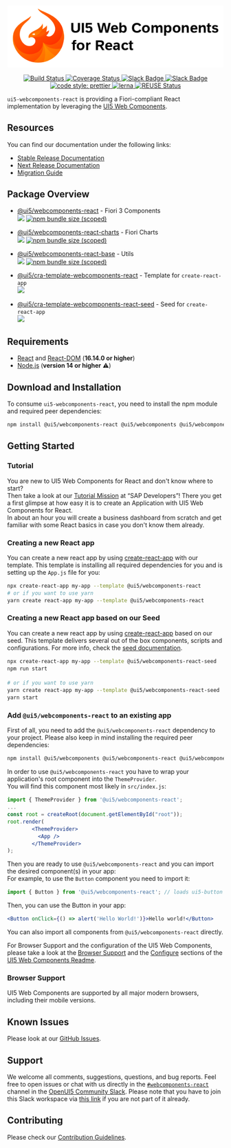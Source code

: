 <a name="top"></a>

<p align="center">
  <img src="https://raw.githubusercontent.com/SAP/ui5-webcomponents-react/main/assets/Logo-Sticker.png" alt="UI5 Web Components for React Logo" />
</p>
<p align="center">
  <a href="https://github.com/SAP/ui5-webcomponents-react/actions?query=workflow:%22build%22" target="_blank">
    <img alt="Build Status" src="https://github.com/SAP/ui5-webcomponents-react/workflows/build/badge.svg">
  </a>
  <a href='https://coveralls.io/github/SAP/ui5-webcomponents-react'>
    <img src='https://coveralls.io/repos/github/SAP/ui5-webcomponents-react/badge.svg' alt='Coverage Status' />
  </a>
  <a href="https://ui5-slack-invite.cfapps.eu10.hana.ondemand.com/" target="_blank">
      <img alt="Slack Badge" src="https://badgen.net/badge/slack/Join OpenUI5 Slack workspace/blue?icon=slack">
    </a>
  <a href="https://openui5.slack.com/archives/CSQEJ2J04" target="_blank">
    <img alt="Slack Badge" src="https://badgen.net/badge/slack/webcomponents-react/orange?icon=slack">
  </a>
  <a href="https://github.com/prettier/prettier" target="_blank">
    <img alt="code style: prettier" src="https://badgen.net/badge/code%20style/prettier?color=pink"> 
  </a>
  <a href="https://lerna.js.org" target="_blank">
  <img alt="lerna" src="https://badgen.net/badge/maintained%20with/lerna?color=purple">
  </a>
  <a href="https://api.reuse.software/info/github.com/SAP/ui5-webcomponents-react" target="_blank">
    <img alt="REUSE Status" src="https://api.reuse.software/badge/github.com/SAP/ui5-webcomponents-react"/>
  </a>
</p>

`ui5-webcomponents-react` is providing a Fiori-compliant React implementation by leveraging the [UI5 Web Components](https://github.com/SAP/ui5-webcomponents).

## Resources

You can find our documentation under the following links:

- [Stable Release Documentation](https://sap.github.io/ui5-webcomponents-react/)
- [Next Release Documentation](https://sap.github.io/ui5-webcomponents-react/main/)
- [Migration Guide](https://sap.github.io/ui5-webcomponents-react/?path=/docs/migration-guide--page)

## Package Overview

- [@ui5/webcomponents-react](https://github.com/SAP/ui5-webcomponents-react/tree/main/packages/main) - Fiori 3 Components<br/>
  [![](https://badgen.net/npm/v/@ui5/webcomponents-react?icon=npm)](https://www.npmjs.com/package/@ui5/webcomponents-react)
  [![npm bundle size (scoped)](https://badgen.net/bundlephobia/minzip/@ui5/webcomponents-react)](https://bundlephobia.com/result?p=@ui5/webcomponents-react)

- [@ui5/webcomponents-react-charts](https://github.com/SAP/ui5-webcomponents-react/tree/main/packages/charts) - Fiori Charts<br />
  [![](https://badgen.net/npm/v/@ui5/webcomponents-react-charts?icon=npm)](https://www.npmjs.com/package/@ui5/webcomponents-react-charts)
  [![npm bundle size (scoped)](https://badgen.net/bundlephobia/minzip/@ui5/webcomponents-react-charts)](https://bundlephobia.com/result?p=@ui5/webcomponents-react-charts)

- [@ui5/webcomponents-react-base](https://github.com/SAP/ui5-webcomponents-react/tree/main/packages/base) - Utils<br />
  [![](https://badgen.net/npm/v/@ui5/webcomponents-react-base?icon=npm)](https://www.npmjs.com/package/@ui5/webcomponents-react-base)
  [![npm bundle size (scoped)](https://badgen.net/bundlephobia/minzip/@ui5/webcomponents-react-base)](https://bundlephobia.com/result?p=@ui5/webcomponents-react-base)

- [@ui5/cra-template-webcomponents-react](https://github.com/SAP/ui5-webcomponents-react/tree/main/packages/cra-template) - Template for `create-react-app` <br/>
  [![](https://badgen.net/npm/v/@ui5/cra-template-webcomponents-react?icon=npm)](https://www.npmjs.com/package/@ui5/cra-template-webcomponents-react)

- [@ui5/cra-template-webcomponents-react-seed](https://github.com/SAP/ui5-webcomponents-react/tree/main/packages/cra-template-seed) - Seed for `create-react-app` <br/>
  [![](https://badgen.net/npm/v/@ui5/cra-template-webcomponents-react-seed?icon=npm)](https://www.npmjs.com/package/@ui5/cra-template-webcomponents-react-seed)

<!-- *********************************************************************** -->

<a name="requirements"></a>

## Requirements

- [React](https://www.npmjs.com/package/react) and [React-DOM](https://www.npmjs.com/package/react-dom) (**16.14.0 or higher**)
- [Node.js](https://nodejs.org/) (**version 14 or higher** ⚠️)

<!-- *********************************************************************** -->

<a name="download"></a>

## Download and Installation

To consume `ui5-webcomponents-react`, you need to install the npm module and required peer dependencies:

```sh
npm install @ui5/webcomponents-react @ui5/webcomponents @ui5/webcomponents-fiori
```

<!-- *********************************************************************** -->

## Getting Started

### Tutorial

You are new to UI5 Web Components for React and don't know where to start?<br />
Then take a look at our [Tutorial Mission](https://developers.sap.com/mission.react-spa.html) at “SAP Developers”!
There you get a first glimpse at how easy it is to create an Application with UI5 Web Components for React.<br />
In about an hour you will create a business dashboard from scratch and get familiar with some React basics in case you don't know them already.

### Creating a new React app

You can create a new react app by using [create-react-app](https://facebook.github.io/create-react-app/) with our template.
This template is installing all required dependencies for you and is setting up the `App.js` file for you:

```sh
npx create-react-app my-app --template @ui5/webcomponents-react
# or if you want to use yarn
yarn create react-app my-app --template @ui5/webcomponents-react
```

### Creating a new React app based on our Seed

You can create a new react app by using [create-react-app](https://facebook.github.io/create-react-app/) based on our seed.
This template delivers several out of the box components, scripts and configurations.
For more info, check the [seed documentation](https://github.com/SAP/ui5-webcomponents-react/tree/main/packages/cra-template-seed).

```sh
npx create-react-app my-app --template @ui5/webcomponents-react-seed
npm run start

# or if you want to use yarn
yarn create react-app my-app --template @ui5/webcomponents-react-seed
yarn start
```

### Add `@ui5/webcomponents-react` to an existing app

First of all, you need to add the `@ui5/webcomponents-react` dependency to your project. Please also keep in mind installing the required peer dependencies:

```sh
npm install @ui5/webcomponents @ui5/webcomponents-react @ui5/webcomponents-fiori
```

In order to use `@ui5/webcomponents-react` you have to wrap your application's root component into the `ThemeProvider`.<br/>
You will find this component most likely in `src/index.js`:

```jsx
import { ThemeProvider } from '@ui5/webcomponents-react';
...
const root = createRoot(document.getElementById("root"));
root.render(
        <ThemeProvider>
          <App />
        </ThemeProvider>
);
```

Then you are ready to use `@ui5/webcomponents-react` and you can import the desired component(s) in your app:<br />
For example, to use the `Button` component you need to import it:

```jsx
import { Button } from '@ui5/webcomponents-react'; // loads ui5-button wrapped in a ui5-webcomponents-react component
```

Then, you can use the Button in your app:

```jsx
<Button onClick={() => alert('Hello World!')}>Hello world!</Button>
```

You can also import all components from `@ui5/webcomponents-react` directly.

For Browser Support and the configuration of the UI5 Web Components, please take a look at the
[Browser Support](https://github.com/SAP/ui5-webcomponents#browser-support) and the
[Configure](https://github.com/SAP/ui5-webcomponents#browser-support) sections of the
[UI5 Web Components Readme](https://github.com/SAP/ui5-webcomponents#ui5-web-components).

### Browser Support

UI5 Web Components are supported by all major modern browsers, including their mobile versions.

<!-- *********************************************************************** -->

<a name="issues"></a>

## Known Issues

Please look at our [GitHub Issues](https://github.com/SAP/ui5-webcomponents-react/issues).

<!-- *********************************************************************** -->

<a name="support"></a>

## Support

We welcome all comments, suggestions, questions, and bug reports. Feel free to open issues or chat with us directly in the [`#webcomponents-react`](https://openui5.slack.com/archives/CSQEJ2J04) channel in the
[OpenUI5 Community Slack](https://ui5-slack-invite.cfapps.eu10.hana.ondemand.com/).
Please note that you have to join this Slack workspace via [this link](https://ui5-slack-invite.cfapps.eu10.hana.ondemand.com/) if you are not part of it already.

<!-- *********************************************************************** -->

<a name="contributing"></a>

## Contributing

Please check our [Contribution Guidelines](/CONTRIBUTING.md).

